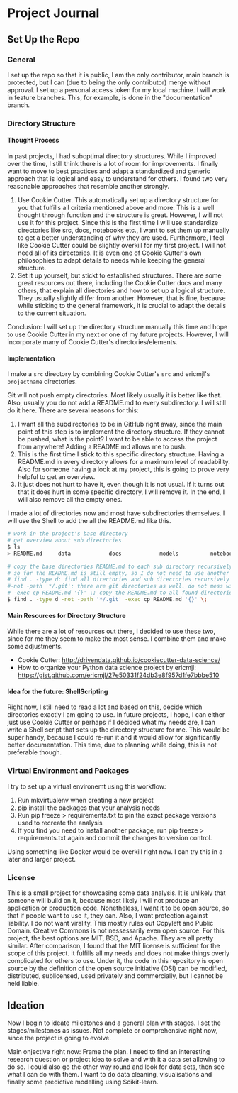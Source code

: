 # Project Journal

## Set Up the Repo

### General
I set up the repo so that it is public, I am the only contributor, main branch is protected, but I can (due to being the only contributor) merge without approval. I set up a personal access token for my local machine. I will work in feature branches. This, for example, is done in the "documentation" branch.

### Directory Structure
#### Thought Process
In past projects, I had suboptimal directory structures. While I improved over the time, I still think there is a lot of room for improvements. I finally want to move to best practices and adapt a standardized and generic approach that is logical and easy to understand for others. I found two very reasonable approaches that resemble another strongly. 

1. Use Cookie Cutter. This automatically set up a directory structure for you that fulfills all criteria mentioned above and more. This is a well thought through function and the structure is great. However, I will not use it for this project. Since this is the first time I will use standardize directories like src, docs, notebooks etc., I want to set them up manually to get a better understanding of why they are used. Furthermore, I feel like Cookie Cutter could be slightly overkill for my first project. I will not need all of its directories. It is even one of Cookie Cutter's own philosophies to adapt details to needs while keeping the general structure.
2. Set it up yourself, but stickt to established structures. There are some great resources out there, including the Cookie Cutter docs and many others, that explain all directories and how to set up a logical structure. They usually slightly differ from another. However, that is fine, because while sticking to the general framework, it is crucial to adapt the details to the current situation.

Conclusion: I will set up the directory structure manually this time and hope to use Cookie Cutter in my next or one of my future projects. However, I will incorporate many of Cookie Cutter's directories/elements.

#### Implementation
I make a `src` directory by combining Cookie Cutter's `src` and ericmjl's `projectname` directories.

Git will not push empty directories. Most likely usually it is better like that. Also, usually you do not add a README.md to every subdirectory. I will still do it here. There are several reasons for this:

1. I want all the subdirectories to be in GitHub right away, since the main point of this step is to implement the directory structure. If they cannot be pushed, what is the point? I want to be able to access the project from anywhere! Adding a README.md allows me to push.
2. This is the first time I stick to this specific directory structure. Having a README.md in every directory allows for a maximum level of readability. Also for someone having a look at my project, this is going to prove very helpful to get an overview.
3. It just does not hurt to have it, even though it is not usual. If it turns out that it does hurt in some specific directory, I will remove it. In the end, I will also remove all the empty ones.

I made a lot of directories now and most have subdirectories themselves. I will use the Shell to add the all the README.md like this.

```zsh
# work in the project's base directory
# get overview about sub directories
$ ls
> README.md		data			docs			models			notebooks		requirements.txt	scripts			setup.py		src

# copy the base directories README.md to each sub directory recursively
# so far the README.md is still empty, so I do not need to use another empty file
# find . -type d: find all directories and sub directories recursively
#-not -path '*/.git': there are git directories as well. do not mess with them, exclude them from this
# -exec cp README.md '{}' \; copy the README.md to all found directories
$ find . -type d -not -path '*/.git' -exec cp README.md '{}' \;
```

#### Main Resources for Directory Structure
While there are a lot of resources out there, I decided to use these two, since for me they seem to make the most sense. I combine them and make some adjustments.

- Cookie Cutter: http://drivendata.github.io/cookiecutter-data-science/
- How to organize your Python data science project by ericmjl: https://gist.github.com/ericmjl/27e50331f24db3e8f957d1fe7bbbe510

#### Idea for the future: ShellScripting
Right now, I still need to read a lot and based on this, decide which directories exactly I am going to use. In future projects, I hope, I can either just use Cookie Cutter or perhaps if I decided what my needs are, I can write a Shell script that sets up the directory structure for me. This would be super handy, because I could re-run it and it would allow for significantly better documentation. This time, due to planning while doing, this is not preferable though.

### Virtual Environment and Packages
I try to set up a virtual environemt using this workflow:

1. Run mkvirtualenv when creating a new project
2. pip install the packages that your analysis needs
3. Run pip freeze > requirements.txt to pin the exact package versions used to recreate the analysis
4. If you find you need to install another package, run pip freeze > requirements.txt again and commit the changes to version control.

Using something like Docker would be overkill right now. I can try this in a later and larger project.

### License
This is a small project for showcasing some data analysis. It is unlikely that someone will build on it, because most likely I will not produce an application or production code. Nonetheless, I want it to be open source, so that if people want to use it, they can. Also, I want protection against liability. I do not want virality. This mostly rules out Copyleft and Public Domain. Creative Commons is not nessessarily even open source. For this project, the best options are MIT, BSD, and Apache. They are all pretty similar. After comparison, I found that the MIT license is sufficient for the scope of this project. It fulfills all my needs and does not make things overly complicated for others to use. Under it, the code in this repository is open source by the definition of the open source initiative (OSI) can be modified, distributed, sublicensed, used privately and commercially, but I cannot be held liable.

## Ideation
Now I begin to ideate milestones and a general plan with stages. I set the stages/milestones as issues. Not complete or comprehensive right now, since the project is going to evolve.

Main onjective right now: Frame the plan. I need to find an interesting research question or project idea to solve and with it a data set allowing to do so. I could also go the other way round and look for data sets, then see what I can do with them. I want to do data cleaning, visualisations and finally some predictive modelling using Scikit-learn.